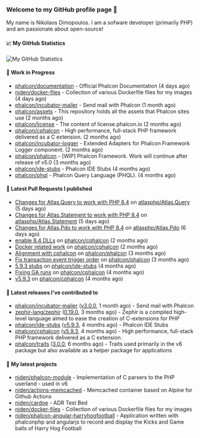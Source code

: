 ### Welcome to my GitHub profile page 👋

My name is Nikolaos Dimopoulos. I am a sofware developer (primarily PHP) and am passionate about open-source!

#### 📈 My GitHub Statistics

![My GitHub Statistics](https://github-readme-stats.vercel.app/api?username=niden&show_icons=true&count_private=true&hide_title=true&theme=transparent)

#### 👷 Work in Progress

- [phalcon/documentation](https://github.com/phalcon/documentation) - Official Phalcon Documentation (4 days ago)
- [niden/docker-files](https://github.com/niden/docker-files) - Collection of various Dockerfile files for my images (4 days ago)
- [phalcon/incubator-mailer](https://github.com/phalcon/incubator-mailer) - Send mail with Phalcon (1 month ago)
- [phalcon/assets](https://github.com/phalcon/assets) - This repository holds all the assets that Phalcon sites use (2 months ago)
- [phalcon/license](https://github.com/phalcon/license) - The content of license.phalcon.io (2 months ago)
- [phalcon/cphalcon](https://github.com/phalcon/cphalcon) - High performance, full-stack PHP framework delivered as a C extension. (2 months ago)
- [phalcon/incubator-logger](https://github.com/phalcon/incubator-logger) - Extended Adapters for Phalcon Framework Logger component. (2 months ago)
- [phalcon/phalcon](https://github.com/phalcon/phalcon) - [WIP] Phalcon Framework. Work will continue after release of v5.0 (3 months ago)
- [phalcon/ide-stubs](https://github.com/phalcon/ide-stubs) - Phalcon IDE Stubs (4 months ago)
- [phalcon/phql](https://github.com/phalcon/phql) - Phalcon Query Language (PHQL). (4 months ago)

#### 🔨 Latest Pull Requests I published

- [Changes for Atlas.Query to work with PHP 8.4](https://github.com/atlasphp/Atlas.Query/pull/19) on [atlasphp/Atlas.Query](https://github.com/atlasphp/Atlas.Query) (5 days ago)
- [Changes for Atlas.Statement to work with PHP 8.4](https://github.com/atlasphp/Atlas.Statement/pull/4) on [atlasphp/Atlas.Statement](https://github.com/atlasphp/Atlas.Statement) (5 days ago)
- [Changes for Atlas.Pdo to work with PHP 8.4](https://github.com/atlasphp/Atlas.Pdo/pull/18) on [atlasphp/Atlas.Pdo](https://github.com/atlasphp/Atlas.Pdo) (6 days ago)
- [enable 8.4 DLLs](https://github.com/phalcon/cphalcon/pull/16771) on [phalcon/cphalcon](https://github.com/phalcon/cphalcon) (2 months ago)
- [Docker related work](https://github.com/phalcon/cphalcon/pull/16770) on [phalcon/cphalcon](https://github.com/phalcon/cphalcon) (2 months ago)
- [Alignment with cphalcon](https://github.com/phalcon/phalcon/pull/629) on [phalcon/phalcon](https://github.com/phalcon/phalcon) (3 months ago)
- [Fix transaction event trigger order](https://github.com/phalcon/phalcon/pull/628) on [phalcon/phalcon](https://github.com/phalcon/phalcon) (3 months ago)
- [5.9.3 stubs](https://github.com/phalcon/ide-stubs/pull/112) on [phalcon/ide-stubs](https://github.com/phalcon/ide-stubs) (4 months ago)
- [Fixing GA runs](https://github.com/phalcon/cphalcon/pull/16760) on [phalcon/cphalcon](https://github.com/phalcon/cphalcon) (4 months ago)
- [v5.9.3](https://github.com/phalcon/cphalcon/pull/16758) on [phalcon/cphalcon](https://github.com/phalcon/cphalcon) (4 months ago)

#### 🔭 Latest releases I've contributed to

- [phalcon/incubator-mailer](https://github.com/phalcon/incubator-mailer) ([v3.0.0](https://github.com/phalcon/incubator-mailer/releases/tag/v3.0.0), 1 month ago) - Send mail with Phalcon
- [zephir-lang/zephir](https://github.com/zephir-lang/zephir) ([0.19.0](https://github.com/zephir-lang/zephir/releases/tag/0.19.0), 3 months ago) - Zephir is a compiled high-level language aimed to ease the creation of C-extensions for PHP
- [phalcon/ide-stubs](https://github.com/phalcon/ide-stubs) ([v5.9.3](https://github.com/phalcon/ide-stubs/releases/tag/v5.9.3), 4 months ago) - Phalcon IDE Stubs
- [phalcon/cphalcon](https://github.com/phalcon/cphalcon) ([v5.9.3](https://github.com/phalcon/cphalcon/releases/tag/v5.9.3), 4 months ago) - High performance, full-stack PHP framework delivered as a C extension.
- [phalcon/traits](https://github.com/phalcon/traits) ([3.0.0](https://github.com/phalcon/traits/releases/tag/3.0.0), 6 months ago) - Traits used primarily in the v6 package but also available as a helper package for applications

#### 🌱 My latest projects

- [niden/phalcon-module](https://github.com/niden/phalcon-module) - Implementation of C parsers to the PHP userland - used in v6
- [niden/actions-memcached](https://github.com/niden/actions-memcached) - Memcached container based on Alpine for Github Actions
- [niden/cardoe](https://github.com/niden/cardoe) - ADR Test Bed
- [niden/docker-files](https://github.com/niden/docker-files) - Collection of various Dockerfile files for my images
- [niden/phalcon-angular-harryhogfootball](https://github.com/niden/phalcon-angular-harryhogfootball) - Application written with phalconphp and angularjs to record and display the Kicks and Game balls of Harry Hog Football



